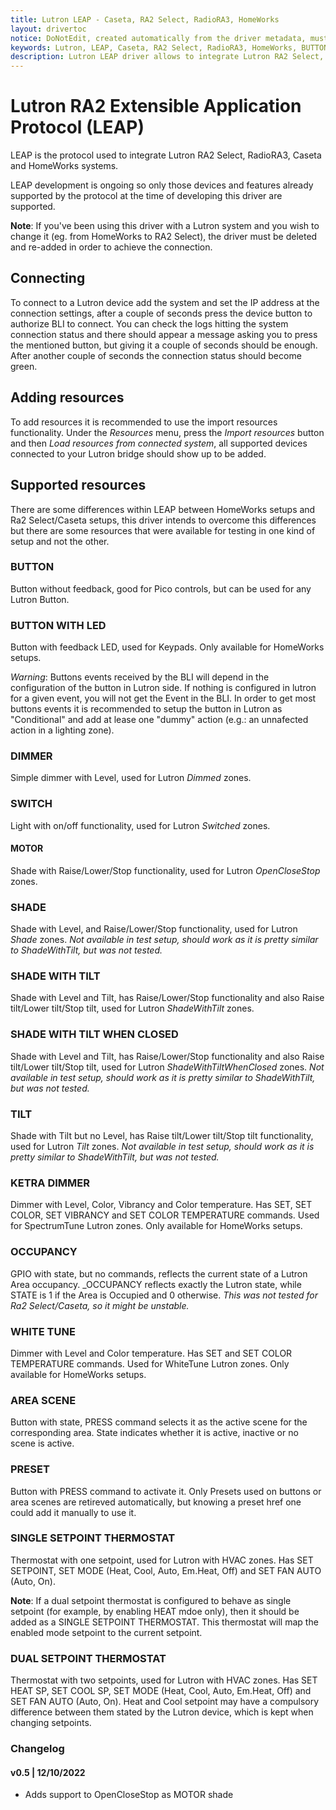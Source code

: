 ```yaml
---
title: Lutron LEAP - Caseta, RA2 Select, RadioRA3, HomeWorks
layout: drivertoc
notice: DoNotEdit, created automatically from the driver metadata, must be updated on the driver itself
keywords: Lutron, LEAP, Caseta, RA2 Select, RadioRA3, HomeWorks, BUTTON, BUTTON WITH LED, DIMMER, SWITCH, MOTOR, SHADE, SHADE WITH TILT, SHADE WITH TILT WHEN CLOSED, TILT, KETRA DIMMER, OCCUPANCY, WHITE TUNE, AREA SCENE, PRESET, SINGLE SETPOINT THERMOSTAT, DUAL SETPOINT THERMOSTAT, SET, SET COLOR, SET VIBRANCY, SET COLOR TEMPERATURE, RAISE, LOWER, STOP, OPEN, CLOSE, SET SETPOINT, SET MODE, SET FAN AUTO
description: Lutron LEAP driver allows to integrate Lutron RA2 Select, RadioRA3, Caseta and HomeWorks systems managing buttons, dimmers, shades, occupancy sensors, thermostats and scenes.
---
```

# Lutron RA2 Extensible Application Protocol (LEAP)

LEAP is the protocol used to integrate Lutron RA2 Select, RadioRA3, Caseta and HomeWorks
systems.

LEAP development is ongoing so only those devices and features already supported
by the protocol at the time of developing this driver are supported.

**Note**: If you've been using this driver with a Lutron system and you wish to change it (eg. from HomeWorks to RA2 Select),
the driver must be deleted and re-added in order to achieve the connection. 

## Connecting

To connect to a Lutron device add the system and set the IP address at the
connection settings, after a couple of seconds press the device button to
authorize BLI to connect. You can check the logs hitting the system connection
status and there should appear a message asking you to press the mentioned
button, but giving it a couple of seconds should be enough.
After another couple of seconds the connection status should become green.

## Adding resources

To add resources it is recommended to use the import resources functionality.
Under the *Resources* menu, press the *Import resources* button and then *Load
resources from connected system*, all supported devices connected to your Lutron
bridge should show up to be added.

## Supported resources

There are some differences within LEAP between HomeWorks setups and Ra2 Select/Caseta setups,
this driver intends to overcome this differences but there are some resources that were available
for testing in one kind of setup and not the other.

### BUTTON
Button without feedback, good for Pico controls, but can be used for any Lutron Button.

### BUTTON WITH LED
Button with feedback LED, used for Keypads.
Only available for HomeWorks setups.

*Warning*: Buttons events received by the BLI will depend in the configuration of the button in Lutron side. If nothing is configured in lutron for a given event, you will not get the Event in the BLI. In order to get most buttons events it is recommended to setup the button in Lutron as "Conditional" and add at lease one "dummy" action (e.g.: an unnafected action in a lighting zone). 

### DIMMER
Simple dimmer with Level, used for Lutron *Dimmed* zones.

### SWITCH
Light with on/off functionality, used for Lutron *Switched* zones.

#### MOTOR
Shade with Raise/Lower/Stop functionality, used for Lutron *OpenCloseStop* zones.

### SHADE
Shade with Level, and Raise/Lower/Stop functionality, used for Lutron *Shade* zones.
*Not available in test setup, should work as it is pretty similar to ShadeWithTilt, but was not tested.*

### SHADE WITH TILT
Shade with Level and Tilt, has Raise/Lower/Stop functionality and also Raise tilt/Lower tilt/Stop tilt, used for Lutron *ShadeWithTilt* zones.

### SHADE WITH TILT WHEN CLOSED
Shade with Level and Tilt, has Raise/Lower/Stop functionality and also Raise tilt/Lower tilt/Stop tilt, used for Lutron *ShadeWithTiltWhenClosed* zones.
*Not available in test setup, should work as it is pretty similar to ShadeWithTilt, but was not tested.*

### TILT
Shade with Tilt but no Level, has Raise tilt/Lower tilt/Stop tilt functionality, used for Lutron *Tilt* zones.
*Not available in test setup, should work as it is pretty similar to ShadeWithTilt, but was not tested.*

### KETRA DIMMER
Dimmer with Level, Color, Vibrancy and Color temperature.
Has SET, SET COLOR, SET VIBRANCY and SET COLOR TEMPERATURE commands.
Used for SpectrumTune Lutron zones.
Only available for HomeWorks setups.

### OCCUPANCY
GPIO with state, but no commands, reflects the current state of a Lutron Area occupancy. 
_OCCUPANCY reflects exactly the Lutron state, while STATE is 1 if the Area is Occupied and 0 otherwise.
*This was not tested for Ra2 Select/Caseta, so it might be unstable.*

### WHITE TUNE
Dimmer with Level and Color temperature. Has SET and SET COLOR TEMPERATURE commands.
Used for WhiteTune Lutron zones.
Only available for HomeWorks setups.

### AREA SCENE
Button with state, PRESS command selects it as the active scene for the corresponding area.
State indicates whether it is active, inactive or no scene is active.

### PRESET
Button with PRESS command to activate it. 
Only Presets used on buttons or area scenes are retireved automatically, 
but knowing a preset href one could add it manually to use it.

### SINGLE SETPOINT THERMOSTAT
Thermostat with one setpoint, used for Lutron with HVAC zones. Has SET SETPOINT, 
SET MODE (Heat, Cool, Auto, Em.Heat, Off) and SET FAN AUTO (Auto, On).

**Note**: If a dual setpoint thermostat is configured to behave as single setpoint (for example, by enabling
HEAT mdoe only), then it should be added as a SINGLE SETPOINT THERMOSTAT. This thermostat will map the
enabled mode setpoint to the current setpoint. 

### DUAL SETPOINT THERMOSTAT
Thermostat with two setpoints, used for Lutron with HVAC zones. Has SET HEAT SP, SET COOL SP, 
SET MODE (Heat, Cool, Auto, Em.Heat, Off) and SET FAN AUTO (Auto, On). Heat and Cool setpoint may have a 
compulsory difference between them stated by the Lutron device, which is kept when changing setpoints.

### Changelog
#### v0.5 | 12/10/2022
 - Adds support to OpenCloseStop as MOTOR shade

<!-- TODO:

Discovery
discovery works but is unused as there is no web UI and the app has no way to
add resources.

Telnet
user & password are used for telnet (old protocol) and may be we should
add here if not compatible with old driver, also there is in the new protocol
a user/password authentication described but not developed/working/etc.

More resource types:
 | Receptacle              | A receptacle zone                                                                                                                       | GoToReceptacleLevel                                   |
 | CCO                     | A CCO zone                                                                                                                              | GoToCCOLevel                                          |
 | FanSpeed                | A fan speed zone, capable of a set of speeds                                                                                            | GoToFanSpeed                                          |

Shades
Test with more real shades, tested only shade with tilt.

Switches
Test. Tried to tes using our dimmer but:- "This request is not supported : Only switched zones can be sent to a switched level"

-->

